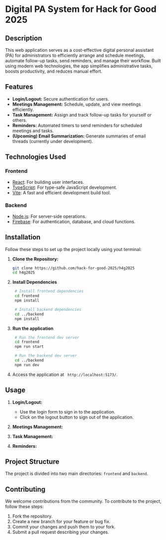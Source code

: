 # Digital PA System for Hack for Good 2025

## Description

This web application serves as a cost-effective digital personal assistant (PA) for administrators to efficiently arrange and schedule meetings, automate follow-up tasks, send reminders, and manage their workflow. Built using modern web technologies, the app simplifies administrative tasks, boosts productivity, and reduces manual effort.

## Features

- **Login/Logout:** Secure authentication for users.
- **Meetings Management:** Schedule, update, and view meetings efficiently.
- **Task Management:** Assign and track follow-up tasks for yourself or others.
- **Reminders:** Automated timers to send reminders for scheduled meetings and tasks.
- **(Upcoming) Email Summarization:** Generate summaries of email threads (currently under development).

## Technologies Used

### Frontend

- [React](https://reactjs.org/): For building user interfaces.
- [TypeScript](https://www.typescriptlang.org/): For type-safe JavaScript development.
- [Vite](https://vitejs.dev/): A fast and efficient development build tool.

### Backend

- [Node.js](https://nodejs.org/): For server-side operations.
- [Firebase](https://firebase.google.com/): For authentication, database, and cloud functions.

## Installation

Follow these steps to set up the project locally using yout terminal:

1. **Clone the Repository:**

   ```bash
   git clone https://github.com/hack-for-good-2025/h4g2025
   cd h4g2025
   ```

2. **Install Dependencies**

   ```bash
    # Install frontend dependencies
    cd frontend
    npm install

    # Install backend dependencies
    cd ../backend
    npm install
   ```
3. **Run the application**

   ```bash
    # Run the frontend dev server
    cd frontend
    npm run start

    # Run the backend dev server
    cd ../backend
    npm run dev
   ```
4. Access the application at ` http://localhost:5173/`.

## Usage

1. **Login/Logout:**

   - Use the login form to sign in to the application.
   - Click on the logout button to sign out of the application.

2. **Meetings Management:**

3. **Task Management:**

4. **Reminders:**

## Project Structure

The project is divided into two main directories: `frontend` and `backend`.

## Contributing

We welcome contributions from the community. To contribute to the project, follow these steps:

1. Fork the repository.
2. Create a new branch for your feature or bug fix.
3. Commit your changes and push them to your fork.
4. Submit a pull request describing your changes.


